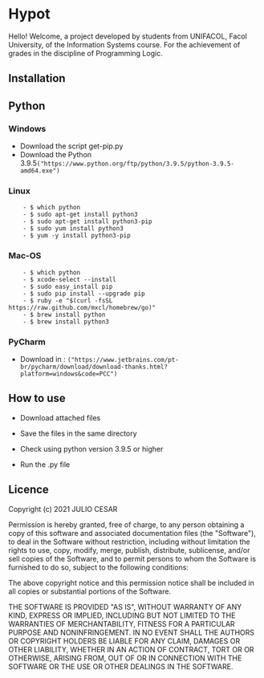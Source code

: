 # Hypot

Hello! Welcome, a project developed by students from UNIFACOL, Facol University, of the Information Systems course. For the achievement of grades in the discipline of Programming Logic. 

## Installation

## Python

### 	Windows

  - Download the script get-pip.py
  - Download the Python 3.9.5```("https://www.python.org/ftp/python/3.9.5/python-3.9.5-amd64.exe")```

### 	Linux

		- $ which python
		- $ sudo apt-get install python3
		- $ sudo apt-get install python3-pip
		- $ sudo yum install python3
		- $ yum -y install python3-pip

### 	Mac-OS

		- $ which python
		- $ xcode-select --install
		- $ sudo easy_install pip
		- $ sudo pip install --upgrade pip
		- $ ruby -e "$(curl -fsSL 			 https://raw.github.com/mxcl/homebrew/go)"
		- $ brew install python
		- $ brew install python3

### PyCharm

  - Download in : ```("https://www.jetbrains.com/pt-br/pycharm/download/download-thanks.html?platform=windows&code=PCC")```

## How to use

- Download attached files 

- Save the files in the same directory 

- Check using python version 3.9.5 or higher

- Run the .py file 


## Licence

Copyright (c) 2021 JULIO CESAR

Permission is hereby granted, free of charge, to any person obtaining a copy of this software and associated documentation files (the "Software"), to deal in the Software without restriction, including without limitation the rights to use, copy, modify, merge, publish, distribute, sublicense, and/or sell copies of the Software, and to permit persons to whom the Software is furnished to do so, subject to the following conditions:  

The above copyright notice and this permission notice shall be included in all copies or substantial portions of the Software.  

THE SOFTWARE IS PROVIDED "AS IS", WITHOUT WARRANTY OF ANY KIND, EXPRESS OR IMPLIED, INCLUDING BUT NOT LIMITED TO THE WARRANTIES OF MERCHANTABILITY, FITNESS FOR A PARTICULAR PURPOSE AND NONINFRINGEMENT. IN NO EVENT SHALL THE AUTHORS OR COPYRIGHT HOLDERS BE LIABLE FOR ANY CLAIM, DAMAGES OR OTHER LIABILITY, WHETHER IN AN ACTION OF CONTRACT, TORT OR OR OTHERWISE, ARISING FROM, OUT OF OR IN CONNECTION WITH THE SOFTWARE OR THE USE OR OTHER DEALINGS IN THE SOFTWARE.
